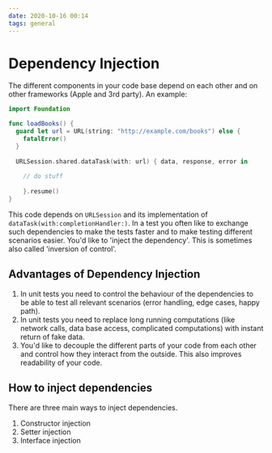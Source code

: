 ```yaml
---
date: 2020-10-16 00:14
tags: general
---
```


# Dependency Injection
 
 The different components in your code base depend on each other and on other frameworks (Apple and 3rd party). An example:

```swift
import Foundation

func loadBooks() {
  guard let url = URL(string: "http://example.com/books") else {
    fatalError()
  }
  
  URLSession.shared.dataTask(with: url) { data, response, error in
    
    // do stuff
    
    }.resume()
}
```

This code depends on `URLSession` and its implementation of `dataTask(with:completionHandler:)`. In a test you often like to exchange such dependencies to make the tests faster and to make testing different scenarios easier. You'd like to 'inject the dependency'. This is sometimes also called 'inversion of control'.
 
## Advantages of Dependency Injection

1. In unit tests you need to control the behaviour of the dependencies to be able to test all relevant scenarios (error handling, edge cases, happy path).
2. In unit tests you need to replace long running computations (like network calls, data base access, complicated computations) with instant return of fake data.
3. You'd like to decouple the different parts of your code from each other and control how they interact from the outside. This also improves readability of your code.

## How to inject dependencies

There are three main ways to inject dependencies.

1. Constructor injection
2. Setter injection
3. Interface injection

